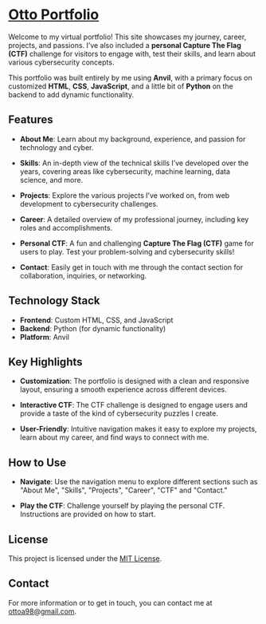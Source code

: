 # [Otto Portfolio](https://ottoportfolio.anvil.app/)

Welcome to my virtual portfolio! This site showcases my journey, career, projects, and passions. I’ve also included a **personal Capture The Flag (CTF)** challenge for visitors to engage with, test their skills, and learn about various cybersecurity concepts.

This portfolio was built entirely by me using **Anvil**, with a primary focus on customized **HTML**, **CSS**, **JavaScript**, and a little bit of **Python** on the backend to add dynamic functionality.

## Features

- **About Me**: Learn about my background, experience, and passion for technology and cyber.
  
- **Skills**: An in-depth view of the technical skills I’ve developed over the years, covering areas like cybersecurity, machine learning, data science, and more.
  
- **Projects**: Explore the various projects I’ve worked on, from web development to cybersecurity challenges.

- **Career**: A detailed overview of my professional journey, including key roles and accomplishments.

- **Personal CTF**: A fun and challenging **Capture The Flag (CTF)** game for users to play. Test your problem-solving and cybersecurity skills!

- **Contact**: Easily get in touch with me through the contact section for collaboration, inquiries, or networking.
  
## Technology Stack

- **Frontend**: Custom HTML, CSS, and JavaScript
- **Backend**: Python (for dynamic functionality)
- **Platform**: Anvil

## Key Highlights

- **Customization**: The portfolio is designed with a clean and responsive layout, ensuring a smooth experience across different devices.
  
- **Interactive CTF**: The CTF challenge is designed to engage users and provide a taste of the kind of cybersecurity puzzles I create.
  
- **User-Friendly**: Intuitive navigation makes it easy to explore my projects, learn about my career, and find ways to connect with me.

## How to Use

- **Navigate**: Use the navigation menu to explore different sections such as "About Me", "Skills", "Projects", "Career", "CTF" and "Contact."
  
- **Play the CTF**: Challenge yourself by playing the personal CTF. Instructions are provided on how to start.

## License

This project is licensed under the [MIT License](LICENSE).

## Contact

For more information or to get in touch, you can contact me at [ottoa98@gmail.com](mailto:ottoa98@gmail.com).
